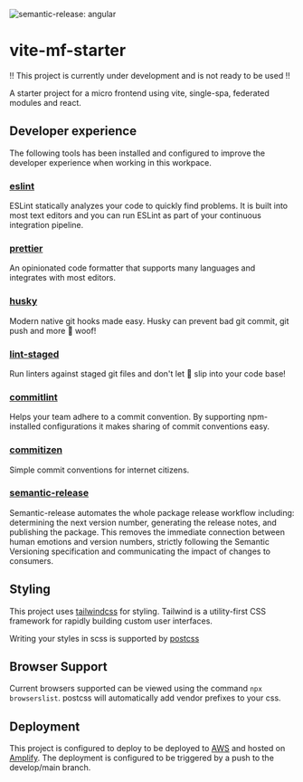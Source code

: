 ![semantic-release: angular](https://img.shields.io/badge/semantic--release-conventionalcommits-e10079?logo=semantic-release)

# vite-mf-starter

!! This project is currently under development and is not ready to be used !!

A starter project for a micro frontend using vite, single-spa, federated modules and react.

## Developer experience

The following tools has been installed and configured to improve the developer experience when working in this workpace.

### [eslint](https://eslint.org/)

ESLint statically analyzes your code to quickly find problems. It is built into most text editors and you can run ESLint as part of your continuous integration pipeline.

### [prettier](https://prettier.io/)

An opinionated code formatter that supports many languages and integrates with most editors.

### [husky](https://typicode.github.io/husky/#/)

Modern native git hooks made easy. Husky can prevent bad git commit, git push and more 🐶 woof!

### [lint-staged](https://github.com/okonet/lint-staged)

Run linters against staged git files and don't let 💩 slip into your code base!

### [commitlint](https://commitlint.js.org/#/)

Helps your team adhere to a commit convention. By supporting npm-installed configurations it makes sharing of commit conventions easy.

### [commitizen](https://commitizen.github.io/cz-cli/)

Simple commit conventions for internet citizens.

### [semantic-release](https://semantic-release.gitbook.io/semantic-release/)

Semantic-release automates the whole package release workflow including: determining the next version number, generating the release notes, and publishing the package.
This removes the immediate connection between human emotions and version numbers, strictly following the Semantic Versioning specification and communicating the impact of changes to consumers.

## Styling

This project uses [tailwindcss](https://tailwindcss.com/) for styling. Tailwind is a utility-first CSS framework for rapidly building custom user interfaces.

Writing your styles in scss is supported by [postcss](https://github.com/postcss/postcss)

## Browser Support

Current browsers supported can be viewed using the command `npx browserslist`. postcss will automatically add vendor prefixes to your css.

## Deployment

This project is configured to deploy to be deployed to [AWS](https://aws.amazon.com/) and hosted on [Amplify](https://docs.amplify.aws/). The deployment is configured to be triggered by a push to the develop/main branch.
